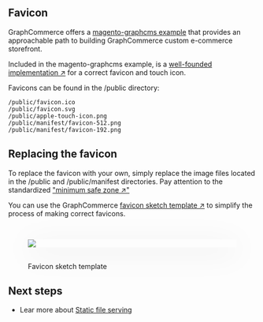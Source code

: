## Favicon

GraphCommerce offers a [magento-graphcms example]() that provides an
approachable path to building GraphCommerce custom e-commerce storefront.

Included in the magento-graphcms example, is a
[well-founded implementation ↗](<(https://medium.com/web-dev-survey-from-kyoto/favicon-nightmare-how-to-maintain-sanity-7628bfc39918)>)
for a correct favicon and touch icon.

Favicons can be found in the /public directory:

```
/public/favicon.ico
/public/favicon.svg
/public/apple-touch-icon.png
/public/manifest/favicon-512.png
/public/manifest/favicon-192.png
```

## Replacing the favicon

To replace the favicon with your own, simply replace the image files located in
the /public and /public/manifest directories. Pay attention to the standardized
["minimum safe zone ↗"](https://web.dev/maskable-icon/?utm_source=devtools#are-my-current-icons-ready)

You can use the GraphCommerce [favicon sketch template ↗]() to simplify the
process of making correct favicons.

<figure>
 <img src="https://cdn-std.droplr.net/files/acc_857465/8wbzEN" style="min-width:100%; aspect-ratio: 16:9; box-shadow: 0 10px 60px 0 rgba(0,0,0,0.10); margin: 30px 0">
 <figcaption>Favicon sketch template</figcaption>
</figure>

## Next steps

- Lear more about [Static file serving]()
